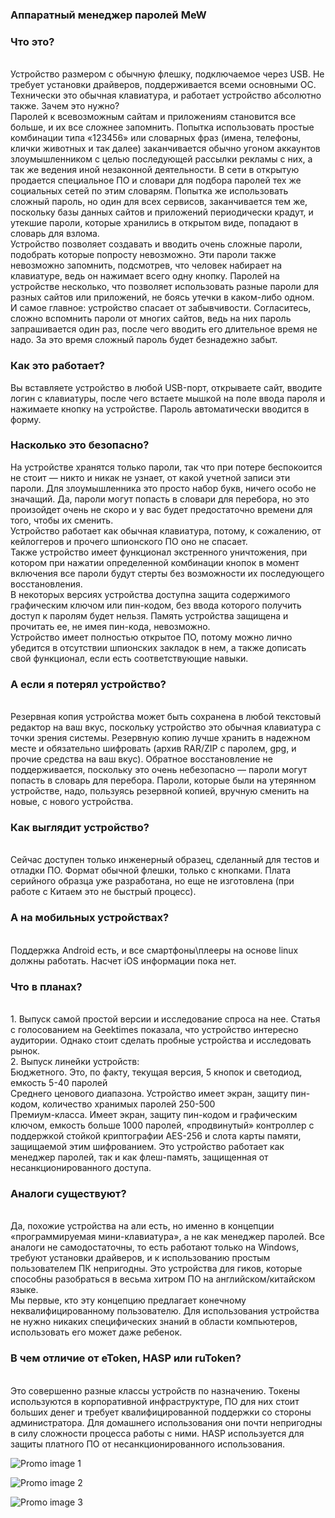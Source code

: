 ### Аппаратный менеджер паролей MeW

### Что это?
<br>Устройство размером с обычную флешку, подключаемое через USB. Не требует установки драйверов, поддерживается всеми основными ОС. Технически это обычная клавиатура, и работает устройство абсолютно также.
Зачем это нужно?
<br>Паролей к всевозможным сайтам и приложениям становится все больше, и их все сложнее запомнить. Попытка использовать простые комбинации типа «123456» или словарных фраз (имена, телефоны, клички животных и так далее) заканчивается обычно угоном аккаунтов злоумышленником с целью последующей рассылки рекламы с них, а так же ведения иной незаконной деятельности. В сети в открытую продается специальное ПО и словари для подбора паролей тех же социальных сетей по этим словарям. Попытка же использовать сложный пароль, но один для всех сервисов, заканчивается тем же, поскольку базы данных сайтов и приложений периодически крадут, и утекшие пароли, которые хранились в открытом виде, попадают в словарь для взлома.
<br>Устройство позволяет создавать и вводить очень сложные пароли, подобрать которые попросту невозможно. Эти пароли также невозможно запомнить, подсмотрев, что человек набирает на клавиатуре, ведь он нажимает всего одну кнопку. Паролей на устройстве несколько, что позволяет использовать разные пароли для разных сайтов или приложений, не боясь утечки в каком-либо одном.
<br>И самое главное: устройство спасает от забывчивости. Согласитесь, сложно вспомнить пароли от многих сайтов, ведь на них пароль запрашивается один раз, после чего вводить его длительное время не надо. За это время сложный пароль будет безнадежно забыт.

### Как это работает?
Вы вставляете устройство в любой USB-порт, открываете сайт, вводите логин с клавиатуры, после чего встаете мышкой на поле ввода пароля и нажимаете кнопку на устройстве. Пароль автоматически вводится в форму. 

### Насколько это безопасно?
На устройстве хранятся только пароли, так что при потере беспокоится не стоит — никто и никак не узнает, от какой учетной записи эти пароли. Для злоумышленника это просто набор букв, ничего особо не значащий. Да, пароли могут попасть в словари для перебора, но это произойдет очень не скоро и у вас будет предостаточно времени для того, чтобы их сменить.
<br>Устройство работает как обычная клавиатура, потому, к сожалению, от кейлоггеров и прочего шпионского ПО оно не спасает.
<br>Также устройство имеет функционал экстренного уничтожения, при котором при нажатии определенной комбинации кнопок в момент включения все пароли будут стерты без возможности их последующего восстановления.
<br>В некоторых версиях устройства доступна защита содержимого графическим ключом или пин-кодом, без ввода которого получить доступ к паролям будет нельзя. Память устройства защищена и прочитать ее, не имея пин-кода, невозможно. <br>Устройство имеет полностью открытое ПО, потому можно лично убедится в отсутствии шпионских закладок в нем, а также дописать свой функционал, если есть соответствующие навыки.

### А если я потерял устройство?
<br>Резервная копия устройства может быть сохранена в любой текстовый редактор на ваш вкус, поскольку устройство это обычная клавиатура с точки зрения системы. Резервную копию лучше хранить в надежном месте и обязательно шифровать (архив RAR/ZIP c паролем, gpg, и прочие средства на ваш вкус). Обратное восстановление не поддерживается, поскольку это очень небезопасно — пароли могут попасть в словарь для перебора. Пароли, которые были на утерянном устройстве, надо, пользуясь резервной копией, вручную сменить на новые, с нового устройства.

### Как выглядит устройство?
<br>Сейчас доступен только инженерный образец, сделанный для тестов и отладки ПО.  Формат обычной флешки, только с кнопками. Плата серийного образца уже разработана, но еще не изготовлена (при работе с Китаем это не быстрый процесс).

### А на мобильных устройствах?
<br>Поддержка Android есть, и все смартфоны\плееры на основе linux должны работать. Насчет iOS информации пока нет.

### Что в планах?
<br>1. Выпуск самой простой версии и исследование спроса на нее. Статья с голосованием на Geektimes показала, что устройство интересно аудитории. Однако стоит сделать пробные устройства и исследовать рынок.
<br>2. Выпуск линейки устройств: 
<br>Бюджетного. Это, по факту, текущая версия, 5 кнопок и светодиод, емкость 5-40 паролей
<br>Среднего ценового диапазона. Устройство имеет экран, защиту пин-кодом, количество хранимых паролей 250-500
<br>Премиум-класса. Имеет экран, защиту пин-кодом и графическим ключом, емкость больше 1000 паролей, «продвинутый» контроллер с поддержкой стойкой криптографии AES-256 и слота карты памяти, защищаемой этим шифрованием. Это устройство работает как менеджер паролей, так и как флеш-память, защищенная от несанкционированного доступа.

### Аналоги существуют?
<br>Да, похожие устройства на али есть, но именно в концепции «программируемая мини-клавиатура», а не как менеджер паролей. Все аналоги не самодостаточны, то есть работают только на Windows, требуют установки драйверов, и к использованию простым пользователем ПК непригодны. Это устройства для гиков, которые способны разобраться в весьма хитром ПО на английском/китайском языке.
<br>Мы первые, кто эту концепцию предлагает конечному неквалифицированному пользователю. Для использования устройства не нужно никаких специфических знаний в области компьютеров, использовать его может даже ребенок.

### В чем отличие от eToken, HASP или ruToken?
<br>Это совершенно разные классы устройств по назначению. Токены используются в корпоративной инфраструктуре, ПО для них стоит больших денег и требует квалифицированной поддержки со стороны администратора. Для домашнего использования они почти непригодны в силу сложности процесса работы с ними. HASP используется для защиты платного ПО от несанкционированного использования.


![Promo image 1](https://github.com/konachan700/Mew/raw/master/promo/0001-2.jpg)

![Promo image 2](https://github.com/konachan700/Mew/raw/master/promo/0001-1.jpg)

![Promo image 3](https://github.com/konachan700/Mew/raw/master/promo/mew-0.1a-3.jpg)





